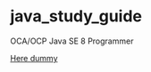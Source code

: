 # java_study_guide
OCA/OCP Java SE 8 Programmer

[Here dummy](https://github.com/ccoloradoc/java_study_guide/wiki)
